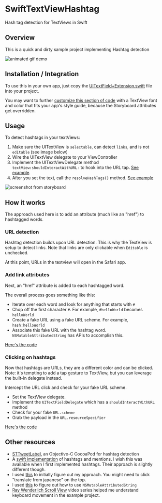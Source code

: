 # SwiftTextViewHashtag
Hash tag detection for TextViews in Swift

## Overview

This is a quick and dirty sample project implementing Hashtag detection

![animated gif demo](https://github.com/ThornTechPublic/SwiftTextViewHashtag/blob/master/GitHubImages/hashVideo.gif)

## Installation / Integration

To use this in your own app, just copy the [UITextField+Extension.swift](https://github.com/ThornTechPublic/SwiftTextViewHashtag/blob/master/textViewSample/UITextField%2BExtension.swift) file into your project.

You may want to further [customize this section of code](https://github.com/ThornTechPublic/SwiftTextViewHashtag/blob/master/textViewSample/UITextField%2BExtension.swift#L27) with a TextView font and color that fits your app's style guide, because the Storyboard attributes get overridden.

## Usage

To detect hashtags in your textViews:

1. Make sure the UITextView is `selectable`, can detect `links`, and is not `editable` (see image below)
1. Wire the UITextView delegate to your ViewController
1. Implement the UITextViewDelegate method `textView:shouldInteractWithURL:` to hook into the URL tap.  [See example](https://github.com/ThornTechPublic/SwiftTextViewHashtag/blob/master/textViewSample/ViewController.swift#L164).
1. After you set the text, call the `resolveHashTags()` method.  [See example](https://github.com/ThornTechPublic/SwiftTextViewHashtag/blob/master/textViewSample/TextCell.swift#L17)

![screenshot from storyboard](https://github.com/ThornTechPublic/SwiftTextViewHashtag/blob/master/GitHubImages/UITextViewStoryboard.png)

## How it works

The approach used here is to add an attribute (much like an "href") to hashtagged words.  

### URL detection

Hashtag detection builds upon URL detection.  This is why the TextView is setup to detect links.  Note that links are only clickable when `Editable` is unchecked.

At this point, URLs in the textview will open in the Safari app.

### Add link attributes

Next, an "href" attribute is added to each hashtagged word.  

The overall process goes something like this:
* Iterate over each word and look for anything that starts with `#`
* Chop off the first character `#`.  For example, `#helloWorld` becomes `helloWorld`
* Create a fake URL using a fake URL scheme.  For example, `hash:helloWorld`
* Associate this fake URL with the hashtag word.  `NSMutableAttributedString` has APIs to accomplish this.

[Here's the code](https://github.com/ribl/SwiftTextViewHashtag/blob/master/textViewSample/UITextField%2BExtension.swift#L13)

### Clicking on hashtags

Now that hashtags are URLs, they are a different color and can be clicked.  Note: it's tempting to add a tap gesture to TextView, but you can leverage the built-in delegate instead.

Intercept the URL click and check for your fake URL scheme.  
* Set the TextView delegate.  
* Implement the `UITextFieldDelegate` which has a `shouldInteractWithURL` method 
* Check for your fake `URL.scheme` 
* Grab the payload in the `URL.resourceSpecifier`

[Here's the code](https://github.com/ThornTechPublic/SwiftTextViewHashtag/blob/master/textViewSample/ViewController.swift#L164)

## Other resources

* [STTweetLabel](https://github.com/SebastienThiebaud/STTweetLabel), an Objective-C CocoaPod for hashtag detection
* A [swift implementation](https://yeti.co/blog/hashtags-and-mentions/) of hashtags and mentions.  I wish this was available when I first implemented hashtags.  Their approach is slightly different though.  
* I used [this](http://kishikawakatsumi.hatenablog.com/entry/20130605/1370370925) to initially figure out my approach.  You might need to click "translate from japanese" on the top.
* I used [this](http://stackoverflow.com/questions/11547919/check-if-string-contains-a-hashtag-and-then-change-hashtag-color) to figure out how to use `NSMutableAttributedString`
* [Ray Wenderlich Scroll View](http://www.raywenderlich.com/video-tutorials#swiftscrollview) video series helped me understand keyboard movement in the example project.
